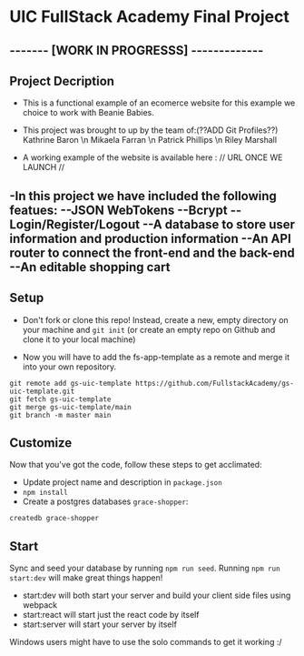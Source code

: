 # UIC FullStack Academy Final Project

## ------- [WORK IN PROGRESSS] -------------

## Project Decription
- This is a functional example of an ecomerce website for this example we choice to work with Beanie Babies.
   
- This project was brought to up by the team of:(??ADD Git Profiles??)
     Kathrine Baron \n
     Mikaela Farran \n
     Patrick Phillips \n
     Riley Marshall

- A working example of the website is available here : // URL ONCE WE LAUNCH //

-In this project we have included the following featues:
--JSON WebTokens
--Bcrypt
--Login/Register/Logout
--A database to store user information and production information
--An API router to connect the front-end and the back-end 
--An editable shopping cart
--
## Setup



- Don't fork or clone this repo! Instead, create a new, empty
  directory on your machine and `git init` (or create an empty repo on
  Github and clone it to your local machine)

- Now you will have to add the fs-app-template as a remote and merge it into your own repository.

```
git remote add gs-uic-template https://github.com/FullstackAcademy/gs-uic-template.git
git fetch gs-uic-template
git merge gs-uic-template/main
git branch -m master main
```

## Customize

Now that you've got the code, follow these steps to get acclimated:

- Update project name and description in `package.json`
- `npm install`
- Create a postgres databases `grace-shopper`:

```
createdb grace-shopper
```

## Start

Sync and seed your database by running `npm run seed`. Running `npm run start:dev` will make great things happen!

- start:dev will both start your server and build your client side files using webpack
- start:react will start just the react code by itself
- start:server will start your server by itself

Windows users might have to use the solo commands to get it working :/

